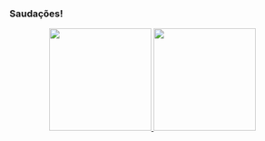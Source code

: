### Saudações!
<div align="center">
  <a href="https://github.com/LeoBarbudo">
  <img height="180em" src="https://github-readme-stats.vercel.app/api?username=LeoBarbudo&show_icons=true&theme=dark&include_all_commits=true&count_private=true"/>
  <img height="180em" src="https://github-readme-stats.vercel.app/api/top-langs/?username=LeoBarbudo&layout=compact&langs_count=7&theme=dark"/>
</div>
